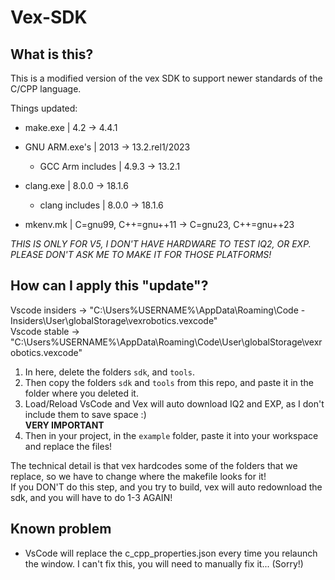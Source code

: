 # Vex-SDK

## What is this?

This is a modified version of the vex SDK to support newer standards of the C/CPP language.  

Things updated:

- make.exe | 4.2 -> 4.4.1
- GNU ARM.exe's | 2013 -> 13.2.rel1/2023
  - GCC Arm includes | 4.9.3 -> 13.2.1

- clang.exe | 8.0.0 -> 18.1.6
  - clang includes | 8.0.0 -> 18.1.6

- mkenv.mk | C=gnu99, C++=gnu++11 -> C=gnu23, C++=gnu++23
  
*THIS IS ONLY FOR V5, I DON'T HAVE HARDWARE TO TEST IQ2, OR EXP. PLEASE DON'T ASK ME TO MAKE IT FOR THOSE PLATFORMS!*  

## How can I apply this "update"?

Vscode insiders -> "C:\Users\%USERNAME%\AppData\Roaming\Code - Insiders\User\globalStorage\vexrobotics.vexcode"  
Vscode stable -> "C:\Users\%USERNAME%\AppData\Roaming\Code\User\globalStorage\vexrobotics.vexcode"  

1. In here, delete the folders `sdk`, and `tools`.  
2. Then copy the folders `sdk` and `tools` from this repo, and paste it in the folder where you deleted it.  
3. Load/Reload VsCode and Vex will auto download IQ2 and EXP, as I don't include them to save space :)  
**VERY IMPORTANT**  
4. Then in your project, in the `example` folder, paste it into your workspace and replace the files!  

The technical detail is that vex hardcodes some of the folders that we replace, so we have to change where the makefile looks for it!  
If you DON'T do this step, and you try to build, vex will auto redownload the sdk, and you will have to do 1-3 AGAIN!  

## Known problem

- VsCode will replace the c_cpp_properties.json every time you relaunch the window.  I can't fix this, you will need to manually fix it... (Sorry!)  
